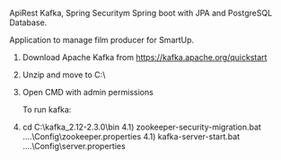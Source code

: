 ApiRest Kafka, Spring Securitym Spring boot with JPA and PostgreSQL Database.

Application to manage film producer for SmartUp.

1) Download Apache Kafka from https://kafka.apache.org/quickstart
2) Unzip and move to C:\
3) Open CMD with admin permissions

	To run kafka:
4) cd C:\kafka_2.12-2.3.0\bin
4.1) zookeeper-security-migration.bat ..\..\Config\zookeeper.properties
4.1) kafka-server-start.bat ..\..\Config\server.properties



